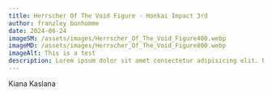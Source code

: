 ```yaml
---
title: Herrscher Of The Void Figure - Honkai Impact 3rd
author: franzley bonhomme
date: 2024-06-24
imageSM: /assets/images/Herrscher_Of_The_Void_Figure400.webp
imageMD: /assets/images/Herrscher_Of_The_Void_Figure800.webp
imageAlt: This is a test
description: Lorem ipsum dolor sit amet consectetur adipisicing elit. Perferendis accusantium sit illo neque rem omnis quaerat, nam similique vitae delectus ad magni vel quo maxime, magnam placeat. Reprehenderit, distinctio aliquam?
---
```


Kiana Kaslana 